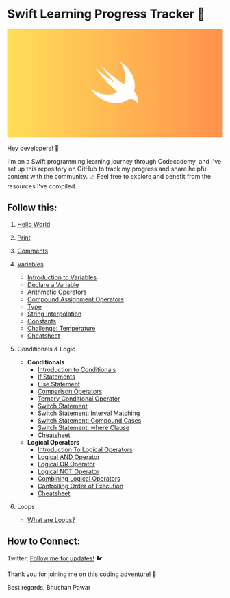 # Swift Learning Progress Tracker 🚀

![Swift](/Assets/swift.png)

Hey developers! 👋

I'm on a Swift programming learning journey through Codecademy, and I've set up this repository on GitHub to track my progress and share helpful content with the community. 📈 Feel free to explore and benefit from the resources I've compiled.

## Follow this:

1. [Hello World](1/Hello-World/README.md)
2. [Print](1/Print/README.md)
3. [Comments](1/Comments/README.md)
4. [Variables](2/Variables/README.md)
    - [Introduction to Variables](2/Variables/Introduction_To_Variables/README.md)
    - [Declare a Variable](2/Variables/Declare_A_Variable/README.md)
    - [Arithmetic Operators](2/Variables/Arithmetic_Operators/README.md)
    - [Compound Assignment Operators](2/Variables/Compound_Assignment_Operators/README.md)
    - [Type](2/Variables/Type/README.md)
    - [String Interpolation](2/Variables/String_Interpolation/README.md)
    - [Constants](2/Variables/Constants/README.md)
    - [Challenge: Temperature](2/Variables/Challenge/README.md)
    - [Cheatsheet](2/Variables/Cheatsheet/README.md)

5. Conditionals & Logic
    - **Conditionals**
        - [Introduction to Conditionals](3/Conditionals_And_Logic/Introduction_To_Conditionals/README.md)
        - [If Statements](3/Conditionals_And_Logic/If_Statement/README.md)
        - [Else Statement](3/Conditionals_And_Logic/Else_Statement/README.md)
        - [Comparison Operators](3/Conditionals_And_Logic/Comparison_Operators/README.md)
        - [Ternary Conditional Operator](3/Conditionals_And_Logic/Ternary_Conditional_Operator/README.md)
        - [Switch Statement](3/Conditionals_And_Logic/Switch_Statement/README.md)
        - [Switch Statement: Interval Matching](3/Conditionals_And_Logic/Switch_Statement_Interval_Matching/README.md)
        - [Switch Statement: Compound Cases](3/Conditionals_And_Logic/Switch_Statement_Compound_Cases/README.md)
        - [Switch Statement: where Clause](3/Conditionals_And_Logic/Switch_Statement_where_Clause/README.md)
        - [Cheatsheet](3/Conditionals_And_Logic/Cheatsheet/README.md)
    - **Logical Operators**
        - [Introduction To Logical Operators](3/Logical_Operators/Introduction_To_Logical_Operators/README.md)
        - [Logical AND Operator](3/Logical_Operators/Logical_AND_Operator/README.md)
        - [Logical OR Operator](3/Logical_Operators/Logical_OR_Operator/README.md)
        - [Logical NOT Operator](3/Logical_Operators/Logical_NOT_Operator/README.md)
        - [Combining Logical Operators](3/Logical_Operators/Combining_Logical_Operators/README.md)
        - [Controlling Order of Execution](3/Logical_Operators/Controlling_Order_Of_Execution/README.md)
        - [Cheatsheet](/3/Logical_Operators/Cheatsheet/README.md)
          
6. Loops

   - [What are Loops?](/4/Loops/What_Are_Loops/README.md)

## How to Connect:

Twitter: [Follow me for updates!](https://twitter.com/bhushcodes) 🐦

Thank you for joining me on this coding adventure! 🙌

Best regards,
Bhushan Pawar
